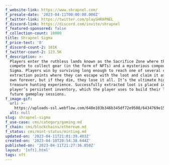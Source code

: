 ```yaml
---
f_website-link: https://www.shrapnel.com/
f_presale-date: '2023-04-11T00:00:00.000Z'
f_twitter-link: https://twitter.com/playSHRAPNEL
f_discord-link: https://discord.com/invite/shrapnel
f_featured-sponsored: false
f_collection-count: 10000
title: Shrapnel Sigma
f_price-text: '0'
f_discord-count-2: 101K
f_twitter-count-2: 123.5K
f_description: >-
  Players enter the ruthless lands known as the Sacrifice Zone where they
  compete to collect gear (in the form of NFTs) and a mysterious compound called
  Sigma. Players win by surviving long enough to reach one of several contested
  extraction points where they can escape with the loot and claim it as their
  own forever, but if they die, they lose it all. It’s the ultimate high stakes
  treasure hunting experience. Successfully extracted loot is placed in the
  player’s persistent inventory, which the player uses to build their loadout in
  future gameplay sessions.
f_image-gif:
  url: >-
    https://uploads-ssl.webflow.com/640e103b346b345df72e9508/6434769e158da5bceaf47a2f_ezgif.com-resize%20(4).gif
  alt: null
slug: shrapnel-sigma
f_use-case: cms/category/gaming.md
f_chain: cms/blockchains/ethereum.md
f_status: cms/mint-status/minting.md
updated-on: '2023-04-11T21:01:39.403Z'
created-on: '2023-04-10T20:54:38.644Z'
published-on: '2023-04-11T21:27:36.850Z'
layout: '[nft].html'
tags: nft
---
```



